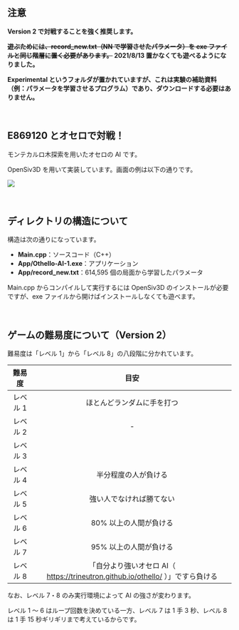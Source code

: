 ## 注意
**Version 2 で対戦することを強く推奨します。**

**~~遊ぶためには、record_new.txt（NN で学習させたパラメータ）を exe ファイルと同じ階層に置く必要があります。~~  2021/8/13 置かなくても遊べるようになりました。**

**Experimental というフォルダが置かれていますが、これは実験の補助資料（例：パラメータを学習させるプログラム）であり、ダウンロードする必要はありません。**

<br />

## E869120 とオセロで対戦！
モンテカルロ木探索を用いたオセロの AI です。

OpenSiv3D を用いて実装しています。画面の例は以下の通りです。

![ ](https://i.ibb.co/YbTXQ3m/4.jpg)

<br />

## ディレクトリの構造について
構造は次の通りになっています。

* **Main.cpp**：ソースコード（C++）
* **App/Othello-AI-1.exe**：アプリケーション
* **App/record_new.txt**：614,595 個の局面から学習したパラメータ

Main.cpp からコンパイルして実行するには OpenSiv3D のインストールが必要ですが、exe ファイルから開けばインストールしなくても遊べます。

<br />

## ゲームの難易度について（Version 2）
難易度は「レベル 1」から「レベル 8」の八段階に分かれています。

| 難易度 | 目安 |
|:---:|:---:|
| レベル 1 | ほとんどランダムに手を打つ |
| レベル 2 | - |
| レベル 3 |  |
| レベル 4 | 半分程度の人が負ける |
| レベル 5 | 強い人でなければ勝てない |
| レベル 6 | 80% 以上の人間が負ける |
| レベル 7 | 95% 以上の人間が負ける |
| レベル 8 | 「自分より強いオセロ AI（ https://trineutron.github.io/othello/ ）」ですら負ける |

なお、レベル 7・8 のみ実行環境によって AI の強さが変わります。

レベル 1 ～ 6 はループ回数を決めている一方、レベル 7 は 1 手 3 秒、レベル 8 は 1 手 15 秒ギリギリまで考えているからです。
